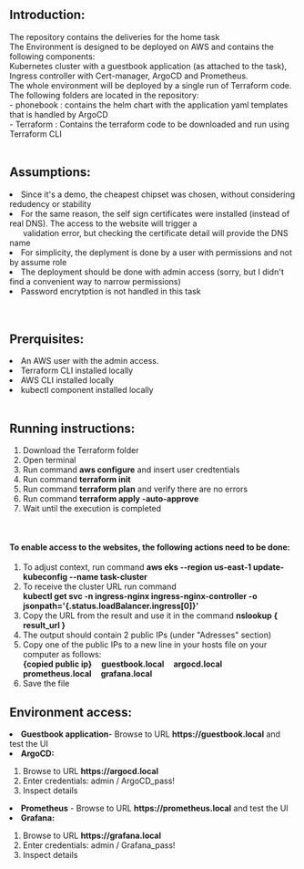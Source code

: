 <h2>Introduction:</h2>
The repository contains the deliveries for the home task <br/>
The Environment is designed to be deployed on AWS and contains the following components:<br/>
Kubernetes cluster with a guestbook application (as attached to the task), Ingress controller with Cert-manager, ArgoCD and Prometheus.<br/>
The whole environment will be deployed by a single run of Terraform code.<br/>
The following folders are located in the repository:<br/>
- phonebook : contains the helm chart with the application yaml templates that is handled by ArgoCD<br/>
- Terraform : Contains the terraform code to be downloaded and run using Terraform CLI<br/>

 <br/>
<h2>Assumptions:</h2>
<li>Since it's a demo, the cheapest chipset was chosen, without considering redudency or stability</li>
<li>For the same reason, the self sign certificates were installed (instead of real DNS). The access to the website will trigger a <br/>&nbsp;&nbsp;&nbsp&nbsp;&nbsp;&nbspvalidation error, 
	but checking the certificate detail will provide the DNS name</li>
<li>For simplicity, the deplyment is done by a user with permissions and not by assume role</li>
<li>The deployment should be done with admin access (sorry, but I didn't find a convenient way to narrow permissions)</li>
<li>Password encrytption is not handled in this task</li>
<br/>
<br/>
<h2>Prerquisites:</h2>
<li>An AWS user with the admin access.</li>
<li>Terraform CLI installed locally</li>
<li>AWS CLI installed locally</li>
<li>kubectl component installed locally</li>

<br/>
<h2>Running instructions:</h2>
<ol>
<li>Download the Terraform folder</li>
<li>Open terminal</li>
<li>Run command <b>aws configure</b>  and insert user credtentials</li>
<li>Run command <b> terraform init</b> </li>
<li>Run command <b> terraform plan</b> and verify there are no errors</li>
<li>Run command <b> terraform apply -auto-approve </b></li>
<li>Wait until the execution is completed</li>
</ol>
<br/>
 <h4>To enable access to the websites, the following actions need to be done:</h4>
 <ol>
 <li>To adjust context, run command <b> aws eks --region us-east-1 update-kubeconfig --name task-cluster </b></li>
 <li>To receive the cluster URL run command</li>
	 <b> kubectl get svc -n ingress-nginx ingress-nginx-controller -o jsonpath='{.status.loadBalancer.ingress[0]}' </b>
 <li>Copy the URL from the result and use it in the command  <b>nslookup { result_url }</b></li>
 <li>The output should contain 2 public IPs (under "Adresses" section)</li>
 <li>Copy one of the public IPs to a new line in your hosts file on your computer as follows:</li>
   <b> {copied public ip} &nbsp;&nbsp;&nbsp   guestbook.local &nbsp;&nbsp;&nbsp argocd.local  &nbsp;&nbsp;&nbsp prometheus.local  &nbsp;&nbsp;&nbsp  grafana.local </b>
 <li>Save the file</li>
</ol>


<h2>Environment access:</h2>
<li><b>Guestbook application</b>- Browse to URL <b>https://guestbook.local</b> and test the UI</li>
<li><b>ArgoCD:</b> </li>
<ol>
<li>Browse to URL <b>https://argocd.local</b></li>
<li>Enter credentials: admin / ArgoCD_pass!</li>
<li>Inspect details</li>
</ol>
<li><b>Prometheus</b> - Browse to URL <b>https://prometheus.local</b> and test the UI</li>

<li><b>Grafana:</b></li>
<ol>
<li>Browse to URL <b>https://grafana.local</b></li>
<li>Enter credentials: admin / Grafana_pass!</li>
<li>Inspect details </li>
</ol>
